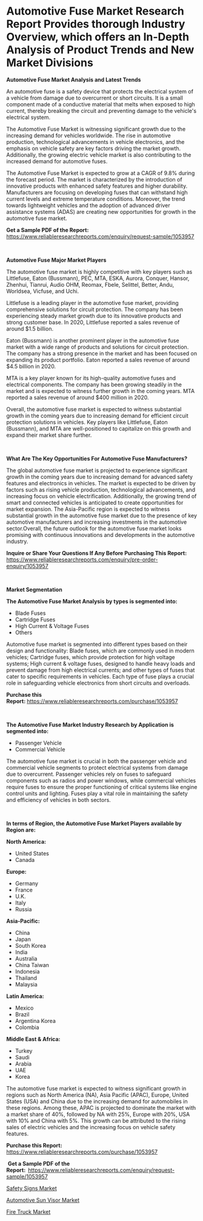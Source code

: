 <p><h1>Automotive Fuse Market Research Report Provides thorough Industry Overview, which offers an In-Depth Analysis of Product Trends and New Market Divisions</h1></p><p><strong>Automotive Fuse Market Analysis and Latest Trends</strong></p>
<p><p>An automotive fuse is a safety device that protects the electrical system of a vehicle from damage due to overcurrent or short circuits. It is a small component made of a conductive material that melts when exposed to high current, thereby breaking the circuit and preventing damage to the vehicle's electrical system.</p><p>The Automotive Fuse Market is witnessing significant growth due to the increasing demand for vehicles worldwide. The rise in automotive production, technological advancements in vehicle electronics, and the emphasis on vehicle safety are key factors driving the market growth. Additionally, the growing electric vehicle market is also contributing to the increased demand for automotive fuses.</p><p>The Automotive Fuse Market is expected to grow at a CAGR of 9.8% during the forecast period. The market is characterized by the introduction of innovative products with enhanced safety features and higher durability. Manufacturers are focusing on developing fuses that can withstand high current levels and extreme temperature conditions. Moreover, the trend towards lightweight vehicles and the adoption of advanced driver assistance systems (ADAS) are creating new opportunities for growth in the automotive fuse market.</p></p>
<p><strong>Get a Sample PDF of the Report:&nbsp;</strong> <a href="https://www.reliableresearchreports.com/enquiry/request-sample/1053957">https://www.reliableresearchreports.com/enquiry/request-sample/1053957</a></p>
<p>&nbsp;</p>
<p><strong>Automotive Fuse Major Market Players</strong></p>
<p><p>The automotive fuse market is highly competitive with key players such as Littlefuse, Eaton (Bussmann), PEC, MTA, ESKA, Aurora, Conquer, Hansor, Zhenhui, Tianrui, Audio OHM, Reomax, Fbele, Selittel, Better, Andu, Worldsea, Vicfuse, and Uchi. </p><p>Littlefuse is a leading player in the automotive fuse market, providing comprehensive solutions for circuit protection. The company has been experiencing steady market growth due to its innovative products and strong customer base. In 2020, Littlefuse reported a sales revenue of around $1.5 billion.</p><p>Eaton (Bussmann) is another prominent player in the automotive fuse market with a wide range of products and solutions for circuit protection. The company has a strong presence in the market and has been focused on expanding its product portfolio. Eaton reported a sales revenue of around $4.5 billion in 2020.</p><p>MTA is a key player known for its high-quality automotive fuses and electrical components. The company has been growing steadily in the market and is expected to witness further growth in the coming years. MTA reported a sales revenue of around $400 million in 2020.</p><p>Overall, the automotive fuse market is expected to witness substantial growth in the coming years due to increasing demand for efficient circuit protection solutions in vehicles. Key players like Littlefuse, Eaton (Bussmann), and MTA are well-positioned to capitalize on this growth and expand their market share further.</p></p>
<p>&nbsp;</p>
<p><strong>What Are The Key Opportunities For Automotive Fuse Manufacturers?</strong></p>
<p><p>The global automotive fuse market is projected to experience significant growth in the coming years due to increasing demand for advanced safety features and electronics in vehicles. The market is expected to be driven by factors such as rising vehicle production, technological advancements, and increasing focus on vehicle electrification. Additionally, the growing trend of smart and connected vehicles is anticipated to create opportunities for market expansion. The Asia-Pacific region is expected to witness substantial growth in the automotive fuse market due to the presence of key automotive manufacturers and increasing investments in the automotive sector.Overall, the future outlook for the automotive fuse market looks promising with continuous innovations and developments in the automotive industry.</p></p>
<p><strong>Inquire or Share Your Questions If Any Before Purchasing This Report:</strong> <a href="https://www.reliableresearchreports.com/enquiry/pre-order-enquiry/1053957">https://www.reliableresearchreports.com/enquiry/pre-order-enquiry/1053957</a></p>
<p>&nbsp;</p>
<p><strong>Market Segmentation</strong></p>
<p><strong>The Automotive Fuse Market Analysis by types is segmented into:</strong></p>
<p><ul><li>Blade Fuses</li><li>Cartridge Fuses</li><li>High Current & Voltage Fuses</li><li>Others</li></ul></p>
<p><p>Automotive fuse market is segmented into different types based on their design and functionality: Blade fuses, which are commonly used in modern vehicles; Cartridge fuses, which provide protection for high voltage systems; High current & voltage fuses, designed to handle heavy loads and prevent damage from high electrical currents; and other types of fuses that cater to specific requirements in vehicles. Each type of fuse plays a crucial role in safeguarding vehicle electronics from short circuits and overloads.</p></p>
<p><strong>Purchase this Report:&nbsp;</strong><a href="https://www.reliableresearchreports.com/purchase/1053957">https://www.reliableresearchreports.com/purchase/1053957</a></p>
<p>&nbsp;</p>
<p><strong>The Automotive Fuse Market Industry Research by Application is segmented into:</strong></p>
<p><ul><li>Passenger Vehicle</li><li>Commercial Vehicle</li></ul></p>
<p><p>The automotive fuse market is crucial in both the passenger vehicle and commercial vehicle segments to protect electrical systems from damage due to overcurrent. Passenger vehicles rely on fuses to safeguard components such as radios and power windows, while commercial vehicles require fuses to ensure the proper functioning of critical systems like engine control units and lighting. Fuses play a vital role in maintaining the safety and efficiency of vehicles in both sectors.</p></p>
<p>&nbsp;</p>
<p><strong>In terms of Region, the Automotive Fuse Market Players available by Region are:</strong></p>
<p>
    <p> <strong> North America: </strong>
        <ul>
            <li>United States</li>
            <li>Canada</li>
        </ul>
        </p> 
    <p> <strong> Europe: </strong>
        <ul>
            <li>Germany</li>
            <li>France</li>
            <li>U.K.</li>
            <li>Italy</li>
            <li>Russia</li>
        </ul>
        </p> 
    <p> <strong> Asia-Pacific: </strong>
        <ul>
            <li>China</li>
            <li>Japan</li>
            <li>South Korea</li>
            <li>India</li>
            <li>Australia</li>
            <li>China Taiwan</li>
            <li>Indonesia</li>
            <li>Thailand</li>
            <li>Malaysia</li>
        </ul>
        </p> 
    <p> <strong> Latin America: </strong>
        <ul>
            <li>Mexico</li>
            <li>Brazil</li>
            <li>Argentina Korea</li>
            <li>Colombia</li>
        </ul>
        </p> 
    <p> <strong> Middle East & Africa: </strong>
        <ul>
            <li>Turkey</li>
            <li>Saudi</li>
            <li>Arabia</li>
            <li>UAE</li>
            <li>Korea</li>
        </ul>
    </p>
    </p>
<p><p>The automotive fuse market is expected to witness significant growth in regions such as North America (NA), Asia Pacific (APAC), Europe, United States (USA) and China due to the increasing demand for automobiles in these regions. Among these, APAC is projected to dominate the market with a market share of 40%, followed by NA with 25%, Europe with 20%, USA with 10% and China with 5%. This growth can be attributed to the rising sales of electric vehicles and the increasing focus on vehicle safety features.</p></p>
<p><strong>Purchase this Report: </strong><a href="https://www.reliableresearchreports.com/purchase/1053957">https://www.reliableresearchreports.com/purchase/1053957</a></p>
<p>&nbsp;<strong>Get a Sample PDF of the Report:&nbsp;&nbsp;</strong><a href="https://www.reliableresearchreports.com/enquiry/request-sample/1053957">https://www.reliableresearchreports.com/enquiry/request-sample/1053957</a></p>
<p><strong></strong></p>
<p><p><a href="https://github.com/mauripalmi/Market-Research-Report-List-2/blob/main/safety-signs-market.md">Safety Signs Market</a></p><p><a href="https://github.com/redneck06/Market-Research-Report-List-2/blob/main/automotive-sun-visor-market.md">Automotive Sun Visor Market</a></p><p><a href="https://github.com/nicoletavirag/Market-Research-Report-List-2/blob/main/fire-truck-market.md">Fire Truck Market</a></p></p>